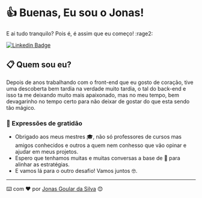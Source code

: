 # 👍 Buenas, Eu sou o Jonas!
E ai tudo tranquilo? Pois é, é assim que eu começo! :rage2: 

[![Linkedin Badge](https://img.shields.io/badge/-LinkedIn-blue?style=flat-square&logo=Linkedin&logoColor=white&link=https://www.https://www.linkedin.com/in/jonas-goulart-48251829/)](https://www.linkedin.com/in/jonas-goulart-48251829/)


## 📋 Quem sou eu?

Depois de anos trabalhando com o front-end que eu gosto de coração, tive uma descoberta bem tardia na verdade muito tardia, o tal do back-end e isso ta me deixando muito mais apaixonado, mas no meu tempo, bem devagarinho no tempo certo para não deixar de gostar do que esta sendo tão mágico.


### 🎁 Expressões de gratidão

* Obrigado aos meus mestres 🎓, não só professores de cursos mas amigos conhecidos e outros a quem nem conhesso que vão opinar e ajudar em meus projetos.
* Espero que tenhamos muitas e muitas conversas  a base de 🍺 para alinhar as estratégias.
* E vamos lá para o outro desafio! Vamos juntos 🤓.


---
⌨️ com ❤️ por [Jonas Goular da Silva](https://gist.github.com/jgsitaqui) 😊
